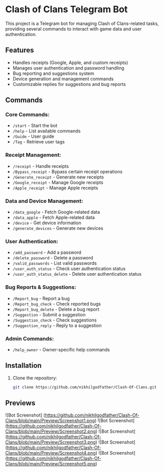 # Clash of Clans Telegram Bot

This project is a Telegram bot for managing Clash of Clans-related tasks, providing several commands to interact with game data and user authentication.

## Features

- Handles receipts (Google, Apple, and custom receipts)
- Manages user authentication and password handling
- Bug reporting and suggestions system
- Device generation and management commands
- Customizable replies for suggestions and bug reports

## Commands

### Core Commands:
- `/start` - Start the bot
- `/help` - List available commands
- `/Guide` - User guide
- `/Tag` - Retrieve user tags

### Receipt Management:
- `/receipt` - Handle receipts
- `/Bypass_receipt` - Bypass certain receipt operations
- `/Generate_receipt` - Generate new receipts
- `/Google_receipt` - Manage Google receipts
- `/Apple_receipt` - Manage Apple receipts

### Data and Device Management:
- `/data_google` - Fetch Google-related data
- `/data_apple` - Fetch Apple-related data
- `/device` - Get device information
- `/generate_devices` - Generate new devices

### User Authentication:
- `/add_password` - Add a password
- `/delete_password` - Delete a password
- `/valid_passwords` - List valid passwords
- `/user_auth_status` - Check user authentication status
- `/user_auth_status_delete` - Delete user authentication status

### Bug Reports & Suggestions:
- `/Report_bug` - Report a bug
- `/Report_bug_check` - Check reported bugs
- `/Report_bug_delete` - Delete a bug report
- `/Suggestion` - Submit a suggestion
- `/Suggestion_check` - Check suggestions
- `/Suggestion_reply` - Reply to a suggestion

### Admin Commands:
- `/help_owner` - Owner-specific help commands

## Installation

1. Clone the repository:
   ```bash
   git clone https://github.com/nikhilgodfather/Clash-Of-Clans.git

## Previews

![Bot Screenshot] (https://github.com/nikhilgodfather/Clash-Of-Clans/blob/main/Preview/Screenshot1.png)
![Bot Screenshot] (https://github.com/nikhilgodfather/Clash-Of-Clans/blob/main/Preview/Screenshot2.png)
![Bot Screenshot] (https://github.com/nikhilgodfather/Clash-Of-Clans/blob/main/Preview/Screenshot3.png)
![Bot Screenshot] (https://github.com/nikhilgodfather/Clash-Of-Clans/blob/main/Preview/Screenshot4.png)
![Bot Screenshot] (https://github.com/nikhilgodfather/Clash-Of-Clans/blob/main/Preview/Screenshot5.png)



